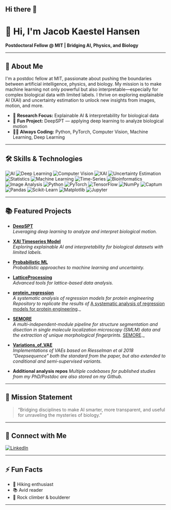 ## Hi there 👋
# 👋 Hi, I'm Jacob Kaestel Hansen

**Postdoctoral Fellow @ MIT | Bridging AI, Physics, and Biology**

---

## 🚀 About Me

I'm a postdoc fellow at MIT, passionate about pushing the boundaries between artificial intelligence, physics, and biology. My mission is to make machine learning not only powerful but also interpretable—especially for complex biological data with limited labels. I thrive on exploring explainable AI (XAI) and uncertainty estimation to unlock new insights from images, motion, and more.

- 🔬 **Research Focus:** Explainable AI & interpretability for biological data  
- 🧠 **Fun Project:** DeepSPT — applying deep learning to analyze biological motion  
- 🧑‍💻 **Always Coding:** Python, PyTorch, Computer Vision, Machine Learning, Deep Learning

---

## 🛠️ Skills & Technologies
![AI](https://img.shields.io/badge/-AI-0077B5?style=flat)
![Deep Learning](https://img.shields.io/badge/-Deep%20Learning-00B8A9?style=flat)
![Computer Vision](https://img.shields.io/badge/-Computer%20Vision-0A192F?style=flat)
![XAI](https://img.shields.io/badge/-XAI-6E40C9?style=flat)
![Uncertainty Estimation](https://img.shields.io/badge/-Uncertainty%20Estimation-F9A825?style=flat)
![Statistics](https://img.shields.io/badge/-Statistics-0000FF?style=flat)
![Machine Learning](https://img.shields.io/badge/-Machine%20Learning-009688?style=flat)
![Time-Series](https://img.shields.io/badge/-Time--Series-4B8BBE?style=flat)
![Bioinformatics](https://img.shields.io/badge/-Bioinformatics-228B22?style=flat)
![Image Analysis](https://img.shields.io/badge/-Image%20Analysis-009688?style=flat)
![Python](https://img.shields.io/badge/-Python-3776AB?style=flat)
![PyTorch](https://img.shields.io/badge/-PyTorch-EE4C2C?style=flat)
![TensorFlow](https://img.shields.io/badge/-TensorFlow-FF6F00?style=flat)
![NumPy](https://img.shields.io/badge/-NumPy-013243?style=flat)
![Captum](https://img.shields.io/badge/-Captum-EE4C2C?style=flat)
![Pandas](https://img.shields.io/badge/-Pandas-150458?style=flat)
![Scikit-Learn](https://img.shields.io/badge/-Scikit--Learn-F7931E?style=flat)
![Matplotlib](https://img.shields.io/badge/-Matplotlib-11557C?style=flat)
![Jupyter](https://img.shields.io/badge/-Jupyter-F37626?style=flat)


---

## 📚 Featured Projects

- [**DeepSPT**](https://github.com/JKaestelHansen/DeepSPT)  
  _Leveraging deep learning to analyze and interpret biological motion._
  
- [**XAI Timeseries Model**](https://github.com/JKaestelHansen/XAI_Timeseries_model)  
  _Exploring explainable AI and interpretability for biological datasets with limited labels._

- [**Probabilistic ML**](https://github.com/JKaestelHansen/Probabilistic_ML)  
  _Probabilistic approaches to machine learning and uncertainty._

- [**LatticeProcessing**](https://github.com/ahansenlab/LatticeProcessing)  
  _Advanced tools for lattice-based data analysis._

- [**protein_regression**](https://github.com/JKaestelHansen/protein_regression)  
   _A systematic analysis of regression models for protein engineering Repository to replicate the results of_ [A systematic analysis of regression models for protein engineering](https://journals.plos.org/ploscompbiol/article?id=10.1371/journal.pcbi.1012061)._

- [**SEMORE**](https://github.com/hatzakislab/SEMORE)  
   _A multi-independent-module pipeline for structure segmentation and disection in single molecule localization microscopy (SMLM) data and the extraction of unique morphological fingerprints._ [SEMORE](https://www.nature.com/articles/s41467-024-46106-0)._

- [**Variations_of_VAE**](https://github.com/JKaestelHansen/Variations_of_VAE)  
  _Implementations of VAEs based on Riesselman et al 2018 "Deepsequence" both the standard from the paper, but also extended to conditional and semi-supervised variants._

- **Additional analysis repos**
  _Multiple codebases for published studies from my PhD/Postdoc are also stored on my Github._
---

## 🌱 Mission Statement

> “Bridging disciplines to make AI smarter, more transparent, and useful for unraveling the mysteries of biology.”

---

## 🔗 Connect with Me

[![LinkedIn](https://img.shields.io/badge/-Jacob%20Kaestel%20Hansen-blue?logo=linkedin&logoColor=white&style=flat)](https://www.linkedin.com/in/jacob-kaestel-hansen)

---

## ⚡ Fun Facts

- 🥾 Hiking enthusiast
- 📚 Avid reader
- 🧗 Rock climber & boulderer

---

<!--
✨ Want to collaborate or chat about XAI, computer vision, or deep learning in biology? Open an issue or reach out!
-->
<!--
**JKaestelHansen/JKaestelHansen** is a ✨ _special_ ✨ repository because its `README.md` (this file) appears on your GitHub profile.

Here are some ideas to get you started:

- 🔭 I’m currently working on ...
- 🌱 I’m currently learning ...
- 👯 I’m looking to collaborate on ...
- 🤔 I’m looking for help with ...
- 💬 Ask me about ...
- 📫 How to reach me: ...
- 😄 Pronouns: ...
- ⚡ Fun fact: ...
-->
